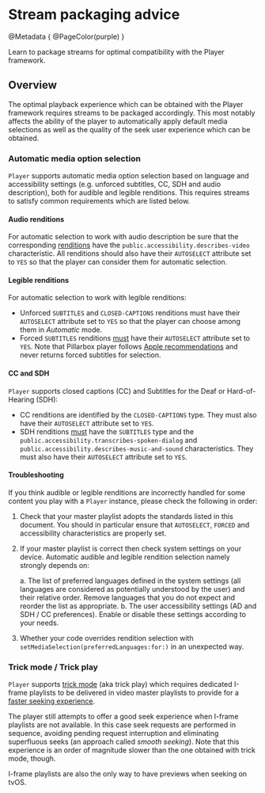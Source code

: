 # Stream packaging advice

@Metadata {
    @PageColor(purple)
}

Learn to package streams for optimal compatibility with the Player framework.

## Overview

The optimal playback experience which can be obtained with the Player framework requires streams to be packaged accordingly. This most notably affects the ability of the player to automatically apply default media selections as well as the quality of the seek user experience which can be obtained. 

### Automatic media option selection

``Player`` supports automatic media option selection based on language and accessibility settings (e.g. unforced subtitles, CC, SDH and audio description), both for audible and legible renditions. This requires streams to satisfy common requirements which are listed below.

#### Audio renditions

For automatic selection to work with audio description be sure that the corresponding [renditions](https://datatracker.ietf.org/doc/html/rfc8216#section-4.3.4.1) have the `public.accessibility.describes-video` characteristic. All renditions should also have their `AUTOSELECT` attribute set to `YES` so that the player can consider them for automatic selection.

#### Legible renditions

For automatic selection to work with legible renditions:

- Unforced `SUBTITLES` and `CLOSED-CAPTIONS` renditions must have their `AUTOSELECT` attribute set to `YES` so that the player can choose among them in _Automatic_ mode.
- Forced `SUBTITLES` renditions [must](https://developer.apple.com/documentation/http-live-streaming/hls-authoring-specification-for-apple-devices#Subtitles) have their `AUTOSELECT` attribute set to `YES`. Note that Pillarbox player follows [Apple recommendations](https://developer.apple.com/library/archive/releasenotes/AudioVideo/RN-AVFoundation/index.html#//apple_ref/doc/uid/TP40010717-CH1-DontLinkElementID_3) and never returns forced subtitles for selection.

#### CC and SDH

``Player`` supports closed captions (CC) and Subtitles for the Deaf or Hard-of-Hearing (SDH):

- CC renditions are identified by the `CLOSED-CAPTIONS` type. They must also have their `AUTOSELECT` attribute set to `YES`.
- SDH renditions [must](https://developer.apple.com/documentation/http-live-streaming/hls-authoring-specification-for-apple-devices#Accessibility) have the `SUBTITLES` type and the `public.accessibility.transcribes-spoken-dialog` and `public.accessibility.describes-music-and-sound` characteristics. They must also have their `AUTOSELECT` attribute set to `YES`.

#### Troubleshooting

If you think audible or legible renditions are incorrectly handled for some content you play with a ``Player`` instance, please check the following in order:

1. Check that your master playlist adopts the standards listed in this document. You should in particular ensure that `AUTOSELECT`, `FORCED` and accessibility characteristics are properly set.
2. If your master playlist is correct then check system settings on your device. Automatic audible and legible rendition selection namely strongly depends on:

    a. The list of preferred languages defined in the system settings (all languages are considered as potentially understood by the user) and their relative order. Remove languages that you do not expect and reorder the list as appropriate.
    b. The user accessibility settings (AD and SDH / CC preferences). Enable or disable these settings according to your needs.

3. Whether your code overrides rendition selection with `setMediaSelection(preferredLanguages:for:)` in an unexpected way.

### Trick mode / Trick play

``Player`` supports [trick mode](https://developer.apple.com/documentation/http-live-streaming/hls-authoring-specification-for-apple-devices#Trick-Play) (aka trick play) which requires dedicated I-frame playlists to be delivered in video master playlists to provide for a [faster seeking experience](https://en.wikipedia.org/wiki/Trick_mode).

The player still attempts to offer a good seek experience when I-frame playlists are not available. In this case seek requests are performed in sequence, avoiding pending request interruption and eliminating superfluous seeks (an approach called _smooth seeking_). Note that this experience is an order of magnitude slower than the one obtained with trick mode, though.

I-frame playlists are also the only way to have previews when seeking on tvOS.
